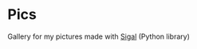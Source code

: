 # Pics

Gallery for my pictures made with [Sigal](https://github.com/saimn/sigal)  (Python library)
